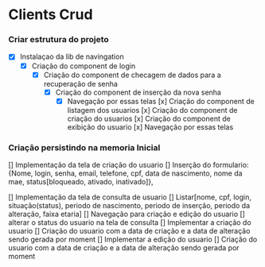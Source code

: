 # Clients Crud

### Criar estrutura do projeto
- [x] Instalaçao da lib de navingation
  - [x] Criação do component de login
    - [x] Criação do component de checagem de dados para a recuperação de senha
      - [x] Criação do component de inserção da nova senha
        - [x] Navegação por essas telas
  [x] Criação do component de listagem dos usuarios
    [x] Criação do component de criação do usuarios
      [x] Criação do component de exibição do usuario
        [x] Navegação por essas telas
### Criação persistindo na memoria Inicial
[] Implementação da tela de criação do usuario
  [] Inserção do formulario: {Nome, login, senha, email, telefone, cpf, data de nascimento, nome da mae, status[bloqueado, ativado, inativado]},
    
[] Implementação da tela de consulta de usuario
  [] Listar[nome, cpf, login, situação(status), periodo de nascimento, periodo de inserção, periodo da alteração, faixa etaria]
    [] Navegação para criação e edição do usuario
      [] alterar o status do usuario na tela de consulta
[] Implementar a criação do usuario
  [] Criação do usuario com a data de criação e a data de alteração sendo gerada por moment
[] Implementar a edição do usuario
  [] Criação do usuario com a data de criação e a data de alteração sendo gerada por moment 

